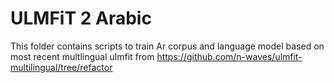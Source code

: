 # ULMFiT 2 Arabic 

This folder contains scripts to train Ar corpus and language model based on most recent multlingual ulmfit 
from https://github.com/n-waves/ulmfit-multilingual/tree/refactor 
